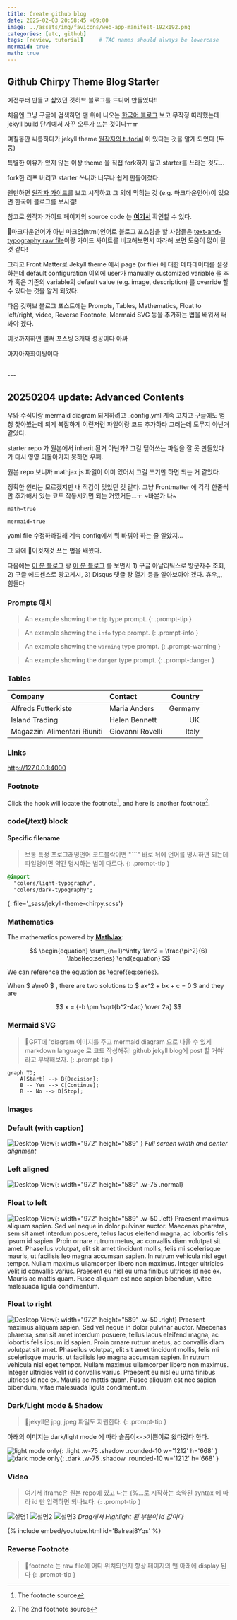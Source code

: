 ```yaml
---
title: Create github blog 
date: 2025-02-03 20:58:45 +09:00
image: ../assets/img/favicons/web-app-manifest-192x192.png
categories: [etc, github]
tags: [review, tutorial]     # TAG names should always be lowercase
mermaid: true
math: true
---
```

## Github Chirpy Theme Blog Starter
예전부터 만들고 싶었던 깃허브 블로그를 드디어 만들었다!!

처음엔 그냥 구글에 검색하면 맨 위에 나오는 [한국어 블로그](https://wlqmffl0102.github.io/posts/WritingThe-First-post-1-Markdown-Grammar1/ "Dodev님 블로그") 보고 무작정 따라했는데 jekyll build 단계예서 자꾸 오류가 뜨는 것이다ㅠㅠ

며칠동안 씨름하다가 jekyll theme [원작자의 tutorial](https://chirpy.cotes.page/posts/getting-started/ "chirpy.cotes") 이 있다는 것을 알게 되었다 (두둥)

특별한 이유가 있지 않는 이상 theme 을 직접 fork하지 말고 starter를 쓰라는 것도...

fork한 리포 버리고 starter 쓰니까 너무나 쉽게 만들어졌다. 



웬만하면 [원작자 가이드](https://chirpy.cotes.page/)를 보고 시작하고 그 외에 막히는 것 (e.g. 마크다운언어)이 있으면 한국어 블로그를 보시길!

참고로 원작자 가이드 페이지의 source code 는 [**여기서**](https://github.com/cotes2020/jekyll-theme-chirpy/tree/master/_posts) 확인할 수 있다.

마크다운언어가 아닌 마크업(html)언어로 블로그 포스팅을 할 사람들은 [text-and-typography raw file](https://github.com/cotes2020/jekyll-theme-chirpy/blob/master/_posts/2019-08-08-text-and-typography.md)이랑 가이드 사이트를 비교해보면서 따라해 보면 도움이 많이 될 것 같다!

그리고 Front Matter로 Jekyll theme 에서 page (or file) 에 대한 메타데이터를 설정하는데 default configuration 이외에 user가 manually customized variable 을 추가 혹은 기존의 variable의 default value (e.g. image, description) 를 override 할 수 있다는 것을 알게 되었다.

다음 깃허브 블로그 포스트에는 Prompts, Tables, Mathematics, Float to left/right, video, Reverse Footnote, Mermaid SVG 등을 추가하는 법을 배워서 써봐야 겠다.

이것까지하면 벌써 포스팅 3개째 성공이다 아싸

아자아자화이팅이다

<br>
---

## 20250204 update: Advanced Contents
우와 수식이랑 mermaid diagram 되게하려고 _config.yml 계속 고치고 구글에도 엄청 찾아봤는데 되게 복잡하게 이런저런 파일이랑 코드 추가하라 그러는데 도무지 아닌거 같았다. 

starter repo 가 원본에서 inherit 된거 아닌가? 그걸 덮어쓰는 파일을 잘 못 만들었다가 다시 영영 되돌아가지 못하면 우째. 

원본 repo 보니까 mathjax.js 파일이 이미 있어서 그걸 쓰기만 하면 되는 거 같았다. 

정확한 원리는 모르겠지만 내 직감이 맞았던 것 같다. 그냥 Frontmatter 에 각각 한줄씩만 추가해서 있는 코드 작동시키면 되는 거였거든...ㅜ ~바본가 나~

`math=true`

`mermaid=true`

yaml file 수정하라길래 계속 config에서 뭐 바꿔야 하는 줄 알았지...

그 외에 이것저것 쓰는 법을 배웠다. 

다음에는 [이 분 블로그](https://www.handongbee.com/posts/GitHub-Blog-%EC%8B%9C%EC%9E%91%ED%95%98%EA%B8%B0/) 랑 [이 분 블로그](https://wlqmffl0102.github.io/) 를 보면서 1) 구글 아날리틱스로 방문자수 조회, 2) 구글 에드센스로 광고게시, 3) Disqus 댓글 창 열기 등을 알아보아야 겠다. 휴우,,, 힘들다

### Prompts 예시

<!-- markdownlint-capture -->
<!-- markdownlint-disable -->
> An example showing the `tip` type prompt.
{: .prompt-tip }

> An example showing the `info` type prompt.
{: .prompt-info }

> An example showing the `warning` type prompt.
{: .prompt-warning }

> An example showing the `danger` type prompt.
{: .prompt-danger }
<!-- markdownlint-restore -->

### Tables 

| Company                      | Contact          | Country |
| :--------------------------- | :--------------- | ------: |
| Alfreds Futterkiste          | Maria Anders     | Germany |
| Island Trading               | Helen Bennett    |      UK |
| Magazzini Alimentari Riuniti | Giovanni Rovelli |   Italy |

### Links

<http://127.0.0.1:4000>

### Footnote

Click the hook will locate the footnote[^footnote], and here is another footnote[^fn-nth-2].

### code(/text) block
#### Specific filename
> 보통 특정 프로그래밍언어 코드블락이면 "```" 바로 뒤에 언어를 명시하면 되는데 파일명이면 약간 명시하는 법이 다르다.
{: .prompt-tip }

```sass
@import
  "colors/light-typography",
  "colors/dark-typography";
```
{: file='_sass/jekyll-theme-chirpy.scss'}

### Mathematics

The mathematics powered by [**MathJax**](https://www.mathjax.org/):

$$
\begin{equation}
  \sum_{n=1}^\infty 1/n^2 = \frac{\pi^2}{6}
  \label{eq:series}
\end{equation}
$$

We can reference the equation as \eqref{eq:series}.

When $ a\ne0 $ , there are two solutions to $ ax^2 + bx + c = 0 $ and they are

$$ x = {-b \pm \sqrt{b^2-4ac} \over 2a} $$

### Mermaid SVG
> GPT에 'diagram 이미지를 주고 mermaid diagram 으로 나올 수 있게 markdown language 로 코드 작성해줘! github jekyll blog에 post 할 거야' 라고 부탁해보자.
{: .prompt-tip }

```mermaid
graph TD;
    A[Start] --> B{Decision};
    B -- Yes --> C[Continue];
    B -- No --> D[Stop];
```

### Images

### Default (with caption)

![Desktop View](../assets/img/favicons/favicon-96x96.png){: width="972" height="589" }
_Full screen width and center alignment_

### Left aligned

![Desktop View](../assets/img/favicons/favicon-96x96.png){: width="972" height="589" .w-75 .normal}

### Float to left

![Desktop View](../assets/img/favicons/favicon-96x96.png){: width="972" height="589" .w-50 .left}
Praesent maximus aliquam sapien. Sed vel neque in dolor pulvinar auctor. Maecenas pharetra, sem sit amet interdum posuere, tellus lacus eleifend magna, ac lobortis felis ipsum id sapien. Proin ornare rutrum metus, ac convallis diam volutpat sit amet. Phasellus volutpat, elit sit amet tincidunt mollis, felis mi scelerisque mauris, ut facilisis leo magna accumsan sapien. In rutrum vehicula nisl eget tempor. Nullam maximus ullamcorper libero non maximus. Integer ultricies velit id convallis varius. Praesent eu nisl eu urna finibus ultrices id nec ex. Mauris ac mattis quam. Fusce aliquam est nec sapien bibendum, vitae malesuada ligula condimentum.

### Float to right

![Desktop View](../assets/img/favicons/favicon-96x96.png){: width="972" height="589" .w-50 .right}
Praesent maximus aliquam sapien. Sed vel neque in dolor pulvinar auctor. Maecenas pharetra, sem sit amet interdum posuere, tellus lacus eleifend magna, ac lobortis felis ipsum id sapien. Proin ornare rutrum metus, ac convallis diam volutpat sit amet. Phasellus volutpat, elit sit amet tincidunt mollis, felis mi scelerisque mauris, ut facilisis leo magna accumsan sapien. In rutrum vehicula nisl eget tempor. Nullam maximus ullamcorper libero non maximus. Integer ultricies velit id convallis varius. Praesent eu nisl eu urna finibus ultrices id nec ex. Mauris ac mattis quam. Fusce aliquam est nec sapien bibendum, vitae malesuada ligula condimentum.

### Dark/Light mode & Shadow
> jekyll은 jpg, jpeg 파일도 지원한다.
{: .prompt-tip }

아래의 이미지는 dark/light mode 에 따라 슬픔이<->기쁨이로 왔다갔다 한다.

![light mode only](../assets/img/blogpost/blogpost2025_1/joy.png){: .light .w-75 .shadow .rounded-10 w='1212' h='668' }
![dark mode only](../assets/img/blogpost/blogpost2025_1/sadness.png){: .dark .w-75 .shadow .rounded-10 w='1212' h='668' }

### Video
> 여기서 iframe은 원본 repo에 있고 나는 {%...로 시작하는 축약된 syntax 에 따라 id 만 입력하면 되나보다.
{: .prompt-tip }

![설명1](../assets/img/blogpost/blogpost2025_1/youtubeembed.png)
![설명2](../assets/img/blogpost/blogpost2025_1/youtubeembed2.png)
![설명3](../assets/img/blogpost/blogpost2025_1/youtubeembed3.png)
_Drag해서 Highlight 된 부분이 id 값이다_

{% include embed/youtube.html id='Balreaj8Yqs' %}

### Reverse Footnote
> footnote 는 raw file에 어디 위치되던지 항상 페이지의 맨 아래에 display 된다
{: .prompt-tip }

[^footnote]: The footnote source
[^fn-nth-2]: The 2nd footnote source
